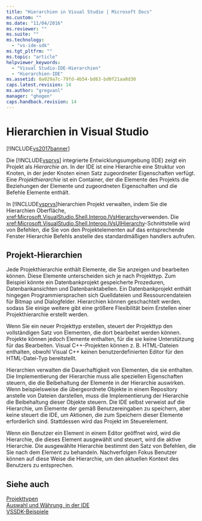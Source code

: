 ```yaml
---
title: "Hierarchien in Visual Studio | Microsoft Docs"
ms.custom: ""
ms.date: "11/04/2016"
ms.reviewer: ""
ms.suite: ""
ms.technology: 
  - "vs-ide-sdk"
ms.tgt_pltfrm: ""
ms.topic: "article"
helpviewer_keywords: 
  - "Visual Studio-IDE-Hierarchien"
  - "Hierarchien-IDE"
ms.assetid: 0a029a7c-79fd-4b54-bd63-bd0f21aa8d30
caps.latest.revision: 14
ms.author: "gregvanl"
manager: "ghogen"
caps.handback.revision: 14
---
```

# Hierarchien in Visual Studio
[!INCLUDE[vs2017banner](../../code-quality/includes/vs2017banner.md)]

Die [!INCLUDE[vsprvs](../../code-quality/includes/vsprvs_md.md)] integrierte Entwicklungsumgebung \(IDE\) zeigt ein Projekt als *Hierarchie an*.  In der IDE ist eine Hierarchie eine Struktur von Knoten, in der jeder Knoten einen Satz zugeordneter Eigenschaften verfügt.  Eine *Projekthierarchie* ist ein Container, der die Elemente des Projekts die Beziehungen der Elemente und zugeordneten Eigenschaften und die Befehle Elemente enthält.  
  
 In [!INCLUDE[vsprvs](../../code-quality/includes/vsprvs_md.md)]hierarchien Projekt verwalten, indem Sie die Hierarchien Oberfläche, <xref:Microsoft.VisualStudio.Shell.Interop.IVsHierarchy>verwenden.  Die <xref:Microsoft.VisualStudio.Shell.Interop.IVsUIHierarchy>\-Schnittstelle wird von Befehlen, die Sie von den Projektelementen auf das entsprechende Fenster Hierarchie Befehls anstelle des standardmäßigen handlers aufrufen.  
  
## Projekt\-Hierarchien  
 Jede Projekthierarchie enthält Elemente, die Sie anzeigen und bearbeiten können.  Diese Elemente unterscheiden sich je nach Projekttyp.  Zum Beispiel könnte ein Datenbankprojekt gespeicherte Prozeduren, Datenbankansichten und Datenbanktabellen.  Ein Datenbankprojekt enthält hingegen Programmiersprachen sich Quelldateien und Ressourcendateien für Bitmap und Dialogfelder.  Hierarchien können geschachtelt werden, sodass Sie einige weitere gibt eine größere Flexibilität beim Erstellen einer Projekthierarchie erstellt werden.  
  
 Wenn Sie ein neuer Projekttyp erstellen, steuert der Projekttyp den vollständigen Satz von Elementen, die dort bearbeitet werden können.  Projekte können jedoch Elemente enthalten, für die sie keine Unterstützung für das Bearbeiten.  Visual C\+\+\-Projekten können z. B. HTML\-Dateien enthalten, obwohl Visual C\+\+ keinen benutzerdefinierten Editor für den HTML\-Datei\-Typ bereitstellt.  
  
 Hierarchien verwalten die Dauerhaftigkeit von Elementen, die sie enthalten.  Die Implementierung der Hierarchie muss alle speziellen Eigenschaften steuern, die die Beibehaltung der Elemente in der Hierarchie auswirken.  Wenn beispielsweise die übergeordnete Objekte in einem Repository anstelle von Dateien darstellen, muss die Implementierung der Hierarchie die Beibehaltung dieser Objekte steuern.  Die IDE selbst verweist auf die Hierarchie, um Elemente der gemäß Benutzereingaben zu speichern, aber keine steuert die IDE, um Aktionen, die zum Speichern dieser Elemente erforderlich sind.  Stattdessen wird das Projekt im Steuerelement.  
  
 Wenn ein Benutzer ein Element in einem Editor geöffnet wird, wird die Hierarchie, die dieses Element ausgewählt und steuert, wird die aktive Hierarchie.  Die ausgewählte Hierarchie bestimmt den Satz von Befehlen, die Sie nach dem Element zu behandeln.  Nachverfolgen Fokus Benutzer können auf diese Weise die Hierarchie, um den aktuellen Kontext des Benutzers zu entsprechen.  
  
## Siehe auch  
 [Projekttypen](../../extensibility/internals/project-types.md)   
 [Auswahl und Währung, in der IDE](../../extensibility/internals/selection-and-currency-in-the-ide.md)   
 [VSSDK\-Beispiele](../../misc/vssdk-samples.md)